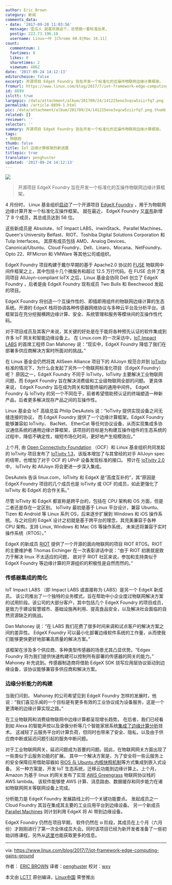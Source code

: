 ```yaml
---
author: Eric Brown
category: 新闻
comments_data:
- date: '2017-09-28 11:03:56'
  message: 歪瓜人 就喜欢搞这个，总想搞一套标准出来,
  postip: 222.73.196.18
  username: Linux一叶 [Chrome 60.0|Mac 10.11]
count:
  commentnum: 1
  favtimes: 0
  likes: 0
  sharetimes: 2
  viewnum: 4862
date: '2017-09-24 14:12:13'
editorchoice: false
excerpt: 开源项目 EdgeX Foundry 旨在开发一个标准化的互操作物联网边缘计算框架。
fromurl: https://www.linux.com/blog/2017/7/iot-framework-edge-computing-gains-ground
id: 8899
islctt: true
largepic: /data/attachment/album/201709/24/141225eno3vqcw5ziirfq7.png
permalink: /article-8899-1.html
pic: /data/attachment/album/201709/24/141225eno3vqcw5ziirfq7.png.thumb.jpg
related: []
reviewer: ''
selector: ''
summary: 开源项目 EdgeX Foundry 旨在开发一个标准化的互操作物联网边缘计算框架。
tags:
- 物联网
thumb: false
title: IoT 边缘计算框架的新进展
titlepic: true
translator: penghuster
updated: '2017-09-24 14:12:13'
---
```


![](/data/attachment/album/201709/24/141225eno3vqcw5ziirfq7.png)



> 
> 开源项目 EdgeX Foundry 旨在开发一个标准化的互操作物联网边缘计算框架。
> 
> 
> 


4 月份时， Linux 基金组织[启动](http://linuxgizmos.com/open-source-group-focuses-on-industrial-iot-gateway-middleware/)了一个开源项目 [EdgeX Foundry](https://www.edgexfoundry.org/) ，用于为物联网边缘计算开发一个标准化互操作框架。 就在最近， EdgeX Foundry 又[宣布](https://www.edgexfoundry.org/announcement/2017/07/17/edgex-foundry-builds-momentum-for-a-iot-interoperability-and-a-unified-marketplace-with-eight-new-members/)新增了 8 个成员，其总成员达到 58 位。


这些新成员是 Absolute、IoT Impact LABS、inwinStack、Parallel Machines、Queen's University Belfast、RIOT、Toshiba Digital Solutions Corporation 和 Tulip Interfaces。 其原有成员包括 AMD、Analog Devices、Canonical/Ubuntu、Cloud Foundry、Dell、Linaro、Mocana、NetFoundry、 Opto 22、RFMicron 和 VMWare 等其他公司或组织。


EdgeX Foundry 项目构建于戴尔早期的基于 Apache2.0 协议的 [FUSE](https://medium.com/@gigastacey/dell-plans-an-open-source-iot-stack-3dde43f24feb) 物联网中间件框架之上，其中包括十几个微服务和超过 12.5 万行代码。在 FUSE 合并了类同项目 AllJoyn-compliant IoTX 之后，Linux 基金会协同 Dell 创立了 EdgeX Foundry ，后者是由 EdgeX Foundry 现有成员 Two Bulls 和 Beechwood 发起的项目。


EdgeX Foundry 将创造一个互操作性的、即插即用组件的物联网边缘计算的生态系统。开源的 EdgeX 栈将协调各种传感器网络协议与多种云平台及分析平台。该框架旨在充分挖掘横跨边缘计算、安全、系统管理和服务等模块间的互操作性代码。


对于项目成员及其客户来说，其关键的好处是在于能将各种预先认证的软件集成到许多 IoT 网关和智能边缘设备上。 在 Linux.com 的一次采访中，[IoT Impact LABS](https://iotimpactlabs.com/) 的首席工程师 Dan Mahoney 说：“现实中，EdgeX Foundry 降低了我们在部署多供应商解决方案时所面对的挑战。”


在 Linux 基金会仍然将其 AllSeen Alliance 项目下的 AllJoyn 规范合并到 [IoTivity](https://www.linux.com/news/how-iotivity-and-alljoyn-could-combine) 标准的情况下，为什么会发起了另外一个物联网标准化项目（EdgeX Foundry） 呢？ 原因之一，EdgeX Foundry 不同于 IoTivity，IoTivity 主要解决工业物联网问题，而 EdgeX Foundry 旨在解决消费级和工业级物联网全部的问题。 更具体来说， EdgeX Foundry 旨在成为网关和智能终端的通用中间件。 EdgeX Foundry 与 IoTivity 的另一个不同在于，前者希望借助预认证的终端塑造一种新产品，后者更多解决现存产品之间的互操作性。


Linux 基金会 IoT 高级总监 Philip DesAutels 说：“IoTivity 提供实现设备之间无缝连接的协议， 而 EdgeX Foundry 提供了一个边缘计算框架。EdgeX Foundry 能够兼容如 IoTivity、 BacNet、 EtherCat 等任何协议设备，从而实现集成多协议通信系统的通用边缘计算框架，该项目的目标是为构建互操作组件的生态系统的过程中，降低不确定性，缩短市场化时间，更好地产生规模效应。”


上个月, 由 [Open Connectivity Foundation](https://openconnectivity.org/developer/specifications/international-standards) （OCF）和 Linux 基金组织共同发起的 IoTivity 项目发布了 [IoTivity 1.3](https://wiki.iotivity.org/release_note_1.3.0)，该版本增加了与其曾经的对手 AllJoyn spec 的纽带，也增加了对于 OCF 的 UPnP 设备发现标准的接口。 预计在 [IoTivity 2.0](https://www.linux.com/news/iotivity-20-whats-store) 中， IoTivity 和 AllJoyn 将会更进一步深入集成。


DesAutels 告诉 linux.com，IoTivity 和 EdgeX 是“高度互补的”，其“原因是 EdgeX Foundry 项目的几个成员也是 IoTivity 或 OCF 的成员，如此更强化了 IoTivity 和 EdgeX 的合作关系。”


尽管 IoTivity 和 EdgeX 都宣称是跨平台的，包括在 CPU 架构和 OS 方面，但是二者还是存在一定区别。 IoTivity 最初是基于 Linux 平台设计，兼容 Ubuntu、Tizen 和 Android 等 Linux 系列 OS，后来逐步扩展到 Windows 和 iOS 操作系统。与之对应的 EdgeX 设计之初就是基于跨平台的理念，其完美兼容于各种 CPU 架构，支持 Linux, Windows 和 Mac OS 等操作系统， 未来还将兼容于实时操作系统（RTOS）。”


EdgeX 的新成员 [RIOT](https://riot-os.org/) 提供了一个开源的面向物联网的项目 RIOT RTOS。RIOT 的主要维护者 Thomas Eichinger 在一次表彰讲话中说：“由于 RIOT 初衷就是致力于解决 linux 不太适应的问题， 故对于 RIOT 社区来说，参加和支持类似于 EdgeX Foundry 等边缘计算的开源组织的积极性是自然而然的。”


### 传感器集成的简化


IoT Impact LABS （即 Impact LABS 或直接称为 LABS）是另一个 EdgeX 新成员。 该公司推出了一个独特的业务模式，旨在帮助中小企业度过物联网解决方案的试用阶段。该公司的大部分客户，其中包括几个 EdgeX Foundry 的项目成员，是致力于建设智慧城市、基础设施再利用、提高食品安全，以及解决社会面临的自然资源缺乏的挑战。


Dan Mahoney 说：“在 LABS 我们花费了很多时间来调和试点客户的解决方案之间的差异性。 EdgeX Foundry 可以最小化部署边缘软件系统的工作量，从而使我们能够更快更好地部署高质量的解决方案。”


该框架在涉及多个供应商、多种类型传感器的场景尤其凸显优势。“Edgex Foundry 将为我们提供快速构建可以控制所有部署的传感器的网关的能力。” Mahoney 补充说到。传感器制造商将借助 EdgeX SDK 烧写应用层协议驱动到边缘设备，该协议能够兼容多供应商和解决方案。


### 边缘分析能力的构建


当我们问到， Mahoney 的公司希望见到 EdgeX Foundry 怎样的发展时，他说：“我们喜见乐闻的一个目标是有更多有效的工业协议成为设备服务，这是一个更清晰的边缘计算实现之路。”


在工业物联网和消费级物联网中边缘计算都呈现增长趋势。 在后者，我们已经看到如 Alexa 的智能声控以及录像分析等几个智能家居系统[集成了边缘计算分析](https://www.linux.com/news/smart-linux-home-hubs-mix-iot-ai)技术。 这减轻了云服务平台的计算负荷，但同时也带来了安全、隐私，以及由于供应商中断或延迟问题引起的服务中断问题。


对于工业物联网网关，延迟问题成为首要的问题。因此，在物联网网关方面出现了一些类似于云服务功能的扩展。 其中一个解决方案是，为了安全将一些云服务上的安全保障应用借助容器如 [RIOS 与 Ubuntu 内核快照机制](https://www.linux.com/news/future-iot-containers-aim-solve-security-crisis)等方式集成到嵌入式设备。 另一种方案是，开发 IoT 生态系统，迁移云功能到边缘计算上。上个月，Amazon 为基于 linux 的网关发布了实现 [AWS Greengrass](http://linuxgizmos.com/amazon-releases-aws-greengrass-for-local-iot-processing-on-linux-devices/) 物联网协议栈的 AWS lambda。 该软件能够使 AWS 计算、消息路由、数据缓存和同步能力在诸如物联网网关等联网设备上完成。


分析能力是 EdgeX Foundry 发展路线上的一个关键功能要点。 发起成员之一 Cloud Foundry 其旨在集成其主要的工业应用平台到边缘设备。 另一个新成员 [Parallel Machines](https://www.parallelmachines.com/) 则计划利用 EdgeX 将 AI 带到边缘设备。


EdgeX Foundry 仍然在项目早期， 软件仍然在 α 阶段，其成员在上个月（六月份）才刚刚进行了第一次全体成员大会。同时该项目已经为新开发者准备了一些初始训练课程，另外从[这里](https://wiki.edgexfoundry.org/)也能获取更多的信息。




---


via: <https://www.linux.com/blog/2017/7/iot-framework-edge-computing-gains-ground>


作者： [ERIC BROWN](https://www.linux.com/users/ericstephenbrown) 译者：[penghuster](https://github.com/penghuster) 校对：[wxy](https://github.com/wxy)


本文由 [LCTT](https://github.com/LCTT/TranslateProject) 原创编译，[Linux中国](https://linux.cn/) 荣誉推出